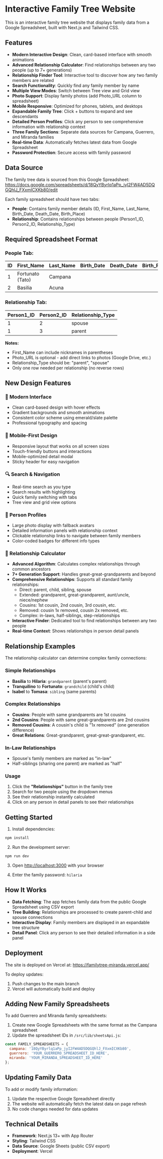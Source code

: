 # Interactive Family Tree Website

This is an interactive family tree website that displays family data from a Google Spreadsheet, built with Next.js and Tailwind CSS.

## Features

- **Modern Interactive Design**: Clean, card-based interface with smooth animations
- **Advanced Relationship Calculator**: Find relationships between any two people (up to 7+ generations)
- **Relationship Finder Tool**: Interactive tool to discover how any two family members are related
- **Search Functionality**: Quickly find any family member by name
- **Multiple View Modes**: Switch between Tree view and Grid view
- **Photo Support**: Display family photos (add Photo_URL column to spreadsheet)
- **Mobile Responsive**: Optimized for phones, tablets, and desktops
- **Expandable Family Tree**: Click + buttons to expand and see descendants
- **Detailed Person Profiles**: Click any person to see comprehensive information with relationship context
- **Three Family Sections**: Separate data sources for Campana, Guerrero, and Miranda families
- **Real-time Data**: Automatically fetches latest data from Google Spreadsheet
- **Password Protection**: Secure access with family password

## Data Source

The family tree data is sourced from this Google Spreadsheet:
https://docs.google.com/spreadsheets/d/18QyYByrlq1aPp_jyI2FW4AD5DQGQhlJ_FXxmICXKb80/edit

Each family spreadsheet should have two tabs:
- **People**: Contains family member details (ID, First_Name, Last_Name, Birth_Date, Death_Date, Birth_Place)
- **Relationship**: Contains relationships between people (Person1_ID, Person2_ID, Relationship_Type)

## Required Spreadsheet Format

### People Tab:
| ID | First_Name | Last_Name | Birth_Date | Death_Date | Birth_Place | Photo_URL |
|----|------------|-----------|------------|------------|-------------|-----------|
| 1 | Fortunato (Tato) | Campana | | | | https://example.com/photo1.jpg |
| 2 | Basilia | Acuna | | | | |

### Relationship Tab:
| Person1_ID | Person2_ID | Relationship_Type |
|------------|------------|-------------------|
| 1 | 2 | spouse |
| 1 | 3 | parent |

**Notes:**
- First_Name can include nicknames in parentheses
- Photo_URL is optional - add direct links to photos (Google Drive, etc.)
- Relationship_Type should be: "parent", "spouse"
- Only one row needed per relationship (no reverse rows)

## New Design Features

### 🎨 Modern Interface
- Clean card-based design with hover effects
- Gradient backgrounds and smooth animations
- Consistent color scheme using emerald/slate palette
- Professional typography and spacing

### 📱 Mobile-First Design
- Responsive layout that works on all screen sizes
- Touch-friendly buttons and interactions
- Mobile-optimized detail modal
- Sticky header for easy navigation

### 🔍 Search & Navigation
- Real-time search as you type
- Search results with highlighting
- Quick family switching with tabs
- Tree view and grid view options

### 👤 Person Profiles
- Large photo display with fallback avatars
- Detailed information panels with relationship context
- Clickable relationship links to navigate between family members
- Color-coded badges for different info types

### 🔗 Relationship Calculator
- **Advanced Algorithm**: Calculates complex relationships through common ancestors
- **7+ Generation Support**: Handles great-great-grandparents and beyond
- **Comprehensive Relationships**: Supports all standard family relationships:
  - Direct: parent, child, sibling, spouse
  - Extended: grandparent, great-grandparent, aunt/uncle, niece/nephew
  - Cousins: 1st cousin, 2nd cousin, 3rd cousin, etc.
  - Removed: cousin 1x removed, cousin 2x removed, etc.
  - Complex: in-laws, half-siblings, step-relationships
- **Interactive Finder**: Dedicated tool to find relationships between any two people
- **Real-time Context**: Shows relationships in person detail panels

## Relationship Examples

The relationship calculator can determine complex family connections:

### Simple Relationships
- **Basilia** to **Hilaria**: `grandparent` (parent's parent)
- **Tranquilino** to **Fortunato**: `grandchild` (child's child)
- **Isabel** to **Tomasa**: `sibling` (same parents)

### Complex Relationships  
- **Cousins**: People with same grandparents are 1st cousins
- **2nd Cousins**: People with same great-grandparents are 2nd cousins
- **Removed Cousins**: A cousin's child is "1x removed" (one generation difference)
- **Great Relations**: Great-grandparent, great-great-grandparent, etc.

### In-Law Relationships
- Spouse's family members are marked as "in-law"
- Half-siblings (sharing one parent) are marked as "half"

### Usage
1. Click the **"Relationships"** button in the family tree
2. Search for two people using the dropdown menus
3. See their relationship instantly calculated
4. Click on any person in detail panels to see their relationships

## Getting Started

1. Install dependencies:
```bash
npm install
```

2. Run the development server:
```bash
npm run dev
```

3. Open [http://localhost:3000](http://localhost:3000) with your browser

4. Enter the family password: `hilaria`

## How It Works

- **Data Fetching**: The app fetches family data from the public Google Spreadsheet using CSV export
- **Tree Building**: Relationships are processed to create parent-child and spouse connections
- **Interactive Display**: Family members are displayed in an expandable tree structure
- **Detail Panel**: Click any person to see their detailed information in a side panel

## Deployment

The site is deployed on Vercel at: https://familytree-miranda.vercel.app/

To deploy updates:
1. Push changes to the main branch
2. Vercel will automatically build and deploy

## Adding New Family Spreadsheets

To add Guerrero and Miranda family spreadsheets:
1. Create new Google Spreadsheets with the same format as the Campana spreadsheet
2. Update the spreadsheet IDs in `/src/lib/sheetsApi.js`:
```javascript
const FAMILY_SPREADSHEETS = {
  campana: '18QyYByrlq1aPp_jyI2FW4AD5DQGQhlJ_FXxmICXKb80',
  guerrero: 'YOUR_GUERRERO_SPREADSHEET_ID_HERE',
  miranda: 'YOUR_MIRANDA_SPREADSHEET_ID_HERE'
};
```

## Updating Family Data

To add or modify family information:
1. Update the respective Google Spreadsheet directly
2. The website will automatically fetch the latest data on page refresh
3. No code changes needed for data updates

## Technical Details

- **Framework**: Next.js 13+ with App Router
- **Styling**: Tailwind CSS
- **Data Source**: Google Sheets (public CSV export)
- **Deployment**: Vercel